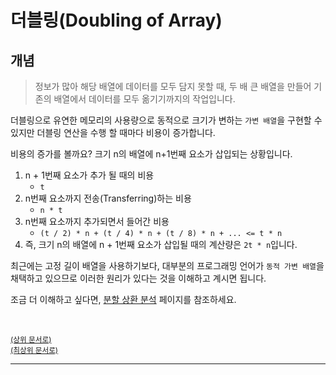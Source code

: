 # 더블링(Doubling of Array)
## 개념
> 정보가 많아 해당 배열에 데이터를 모두 담지 못할 때, 두 배 큰 배열을 만들어 기존의 배열에서 데이터를 모두 옮기기까지의 작업입니다.

더블링으로 유연한 메모리의 사용량으로 동적으로 크기가 변하는 `가변 배열`을 구현할 수 있지만 더블링 연산을 수행 할 때마다 비용이 증가합니다.

비용의 증가를 볼까요? 크기 n의 배열에 n+1번째 요소가 삽입되는 상황입니다.

1. n + 1번째 요소가 추가 될 때의 비용
   - `t`
2. n번째 요소까지 전송(Transferring)하는 비용
   - `n * t`
3. n번째 요소까지 추가되면서 들어간 비용
   - `(t / 2) * n + (t / 4) * n + (t / 8) * n + ... <= t * n`
4. 즉, 크기 n의 배열에 n + 1번째 요소가 삽입될 때의 계산량은 `2t * n`입니다.

최근에는 고정 길이 배열을 사용하기보다, 대부분의 프로그래밍 언어가 `동적 가변 배열`을 채택하고 있으므로 이러한 원리가 있다는 것을 이해하고 계시면 됩니다.

조금 더 이해하고 싶다면, [분할 상환 분석](https://github.com/InSeong-So/IT-Note/blob/master/chapter07-%EC%9E%90%EB%A3%8C%EA%B5%AC%EC%A1%B0%EC%99%80_%EC%95%8C%EA%B3%A0%EB%A6%AC%EC%A6%98/AmortizedAnalysis.md#%EB%B6%84%ED%95%A0-%EC%83%81%ED%99%98-%EB%B6%84%EC%84%9Damortized-analysis) 페이지를 참조하세요.

<br>

<sup>[(상위 문서로)](https://github.com/InSeong-So/IT-Note/blob/master/chapter07-%EC%9E%90%EB%A3%8C%EA%B5%AC%EC%A1%B0%EC%99%80_%EC%95%8C%EA%B3%A0%EB%A6%AC%EC%A6%98/README.md)</sup><br>
<sup>[(최상위 문서로)](https://github.com/InSeong-So/IT-Note)</sup>

<hr>
<br>